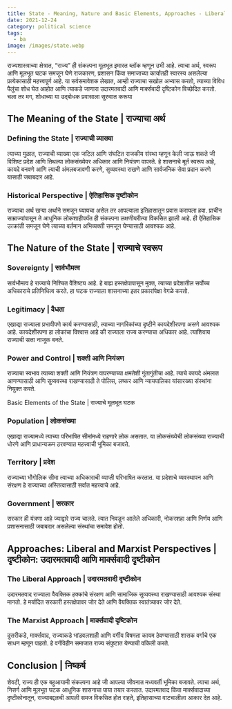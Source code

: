 ```yaml
---
title: State - Meaning, Nature and Basic Elements, Approaches - Liberal and Marxist | राज्य - अर्थ, निसर्ग आणि मूलभूत घटक, दृष्टीकोन - उदारमतवादी आणि मार्क्सवादी
date: 2021-12-24
category: political science
tags:
  - ba
image: /images/state.webp
---
```


राज्यशास्त्राच्या क्षेत्रात, “राज्य” ही संकल्पना मूलभूत इमारत ब्लॉक म्हणून उभी आहे. त्याचा अर्थ, स्वरूप आणि मूलभूत घटक समजून घेणे राजकारण, प्रशासन किंवा समाजाच्या कार्यातही स्वारस्य असलेल्या प्रत्येकासाठी महत्त्वपूर्ण आहे. या सर्वसमावेशक लेखात, आम्ही राज्याचा सखोल अभ्यास करतो, त्याच्या विविध पैलूंचा शोध घेत आहोत आणि त्याकडे जाणारा उदारमतवादी आणि मार्क्सवादी दृष्टिकोन विच्छेदित करतो. चला तर मग, शोधाच्या या उद्बोधक प्रवासाला सुरुवात करूया

## The Meaning of the State | राज्याचा अर्थ

### Defining the State | राज्याची व्याख्या

त्याच्या मुळात, राज्याची व्याख्या एक जटिल आणि संघटित राजकीय संस्था म्हणून केली जाऊ शकते जी विशिष्ट प्रदेश आणि तिथल्या लोकसंख्येवर अधिकार आणि नियंत्रण वापरते. हे शासनाचे मूर्त स्वरूप आहे, कायदे बनवणे आणि त्याची अंमलबजावणी करणे, सुव्यवस्था राखणे आणि सार्वजनिक सेवा प्रदान करणे यासाठी जबाबदार आहे.

### Historical Perspective | ऐतिहासिक दृष्टीकोन

राज्याचा अर्थ खऱ्या अर्थाने समजून घ्यायचा असेल तर आपल्याला इतिहासातून प्रवास करायला हवा. प्राचीन साम्राज्यांपासून ते आधुनिक लोकशाहीपर्यंत ही संकल्पना लक्षणीयरीत्या विकसित झाली आहे. ही ऐतिहासिक उत्क्रांती समजून घेणे त्याच्या वर्तमान अभिव्यक्ती समजून घेण्यासाठी आवश्यक आहे.

## The Nature of the State | राज्याचे स्वरूप

### Sovereignty | सार्वभौमत्व

सार्वभौमत्व हे राज्याचे निश्चित वैशिष्ट्य आहे. हे बाह्य हस्तक्षेपापासून मुक्त, त्याच्या प्रदेशातील सर्वोच्च अधिकाराचे प्रतिनिधित्व करते. हा घटक राज्याला शासनाच्या इतर प्रकारांपेक्षा वेगळे करतो.

### Legitimacy | वैधता

एखाद्या राज्याला प्रभावीपणे कार्य करण्यासाठी, त्याच्या नागरिकांच्या दृष्टीने कायदेशीरपणा असणे आवश्यक आहे. कायदेशीरपणा हा लोकांचा विश्वास आहे की राज्याला राज्य करण्याचा अधिकार आहे. त्याशिवाय राज्याची सत्ता नाजूक बनते.

### Power and Control | शक्ती आणि नियंत्रण

राज्याचा स्वभाव त्याच्या शक्ती आणि नियंत्रण वापरण्याच्या क्षमतेशी गुंतागुंतीचा आहे. त्याचे कायदे अंमलात आणण्यासाठी आणि सुव्यवस्था राखण्यासाठी ते पोलिस, लष्कर आणि न्यायपालिका यांसारख्या संस्थांना नियुक्त करते.

Basic Elements of the State | राज्याचे मूलभूत घटक

### Population | लोकसंख्या

एखाद्या राज्यामध्ये त्याच्या परिभाषित सीमांमध्ये राहणारे लोक असतात. या लोकसंख्येची लोकसंख्या राज्याची धोरणे आणि प्राधान्यक्रम ठरवण्यात महत्त्वाची भूमिका बजावते.

### Territory | प्रदेश

राज्याच्या भौगोलिक सीमा त्याच्या अधिकाराची व्याप्ती परिभाषित करतात. या प्रदेशाचे व्यवस्थापन आणि संरक्षण हे राज्याच्या अस्तित्वासाठी सर्वात महत्त्वाचे आहे.

### Government | सरकार

सरकार ही यंत्रणा आहे ज्याद्वारे राज्य चालते. त्यात निवडून आलेले अधिकारी, नोकरशहा आणि निर्णय आणि प्रशासनासाठी जबाबदार असलेल्या संस्थांचा समावेश होतो.

## Approaches: Liberal and Marxist Perspectives | दृष्टीकोन: उदारमतवादी आणि मार्क्सवादी दृष्टीकोन

### The Liberal Approach | उदारमतवादी दृष्टीकोन

उदारमतवाद राज्याला वैयक्तिक हक्कांचे संरक्षण आणि सामाजिक सुव्यवस्था राखण्यासाठी आवश्यक संस्था मानतो. हे मर्यादित सरकारी हस्तक्षेपावर जोर देते आणि वैयक्तिक स्वातंत्र्यावर जोर देते.

### The Marxist Approach | मार्क्सवादी दृष्टिकोन

दुसरीकडे, मार्क्सवाद, राज्याकडे भांडवलशाही आणि वर्गीय विषमता कायम ठेवण्यासाठी शासक वर्गाचे एक साधन म्हणून पाहतो. हे वर्गविहीन समाजात राज्य संपुष्टात येण्याची वकिली करते.

## Conclusion | निष्कर्ष

शेवटी, राज्य ही एक बहुआयामी संकल्पना आहे जी आपल्या जीवनात मध्यवर्ती भूमिका बजावते. त्याचा अर्थ, निसर्ग आणि मूलभूत घटक आधुनिक शासनाचा पाया तयार करतात. उदारमतवाद किंवा मार्क्सवादाच्या दृष्टीकोनातून, राज्याबद्दलची आपली समज विकसित होत राहते, इतिहासाच्या वाटचालीला आकार देत आहे.